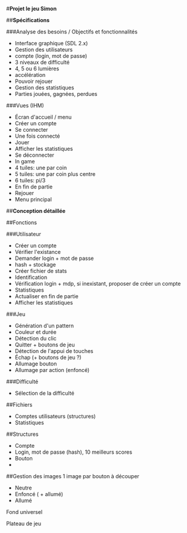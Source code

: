 #**Projet le jeu Simon**

##**Spécifications**

###Analyse des besoins / Objectifs et fonctionnalités
- Interface graphique (SDL 2.x)
- Gestion des utilisateurs
 - compte (login, mot de passe)
- 3 niveaux de difficulté
 - 4, 5 ou 6 lumières
 - accélération
- Pouvoir rejouer
- Gestion des statistiques
 - Parties jouées, gagnées, perdues

###Vues (IHM)
- Écran d'accueil / menu
 - Créer un compte
 - Se connecter
- Une fois connecté
 - Jouer
 - Afficher les statistiques
 - Se déconnecter
- In game
 - 4 tuiles: une par coin
 - 5 tuiles: une par coin plus centre
 - 6 tuiles: pi/3
- En fin de partie
 - Rejouer
 - Menu principal

##**Conception détaillée**

##Fonctions

###Utilisateur
- Créer un compte
 - Vérifier l'existance
 - Demander login + mot de passe
 - hash + stockage
 - Créer fichier de stats
- Identification
 - Vérification login + mdp, si inexistant, proposer de créer un compte
- Statistiques
 - Actualiser en fin de partie
 - Afficher les statistiques


###Jeu
- Génération d'un pattern
 - Couleur et durée
- Détection du clic
 - Quitter + boutons de jeu
- Détection de l'appui de touches
 - Échap (+ boutons de jeu ?)
- Allumage bouton
- Allumage par action (enfoncé)

###Difficulté
- Sélection de la difficulté

##Fichiers
- Comptes utilisateurs (structures)
- Statistiques

##Structures
 - Compte
  - Login, mot de passe (hash), 10 meilleurs scores
 - Bouton
  - 

##Gestion des images
1 image par bouton à découper
- Neutre
- Enfoncé ( + allumé)
- Allumé

Fond universel

Plateau de jeu
